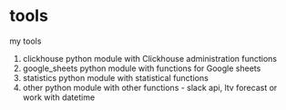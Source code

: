 # tools
my tools 
1. clickhouse
python module with Clickhouse administration functions 
2. google_sheets
python module with functions for Google sheets
4. statistics
python module with statistical functions
6. other
python module with other functions - slack api, ltv forecast or work with datetime
